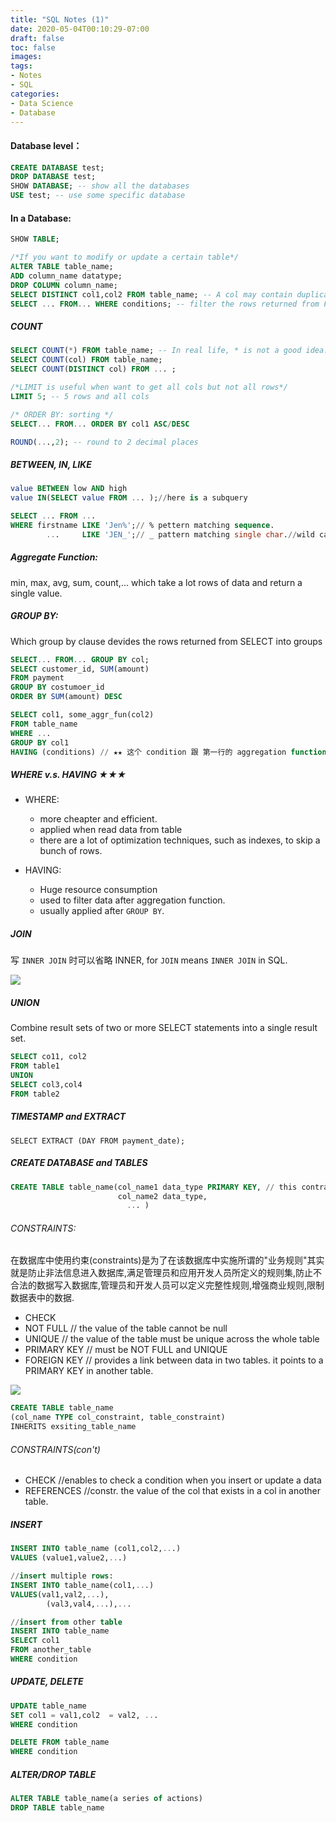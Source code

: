 ```yaml
---
title: "SQL Notes (1)"
date: 2020-05-04T00:10:29-07:00
draft: false
toc: false
images:
tags:
- Notes
- SQL
categories:	
- Data Science
- Database
---
```




#### Database level：

```SQL
CREATE DATABASE test;
DROP DATABASE test;
SHOW DATABASE; -- show all the databases
USE test; -- use some specific database
```

#### In a Database:

```SQL
SHOW TABLE;

/*If you want to modify or update a certain table*/
ALTER TABLE table_name;
ADD column_name datatype;
DROP COLUMN column_name;
SELECT DISTINCT col1,col2 FROM table_name; -- A col may contain duplicate values
SELECT ... FROM... WHERE conditions; -- filter the rows returned from FROM
```

##### COUNT

```SQL
SELECT COUNT(*) FROM table_name; -- In real life, * is not a good idea.
SELECT COUNT(col) FROM table_name;
SELECT COUNT(DISTINCT col) FROM ... ;
```

```SQL
/*LIMIT is useful when want to get all cols but not all rows*/
LIMIT 5; -- 5 rows and all cols

/* ORDER BY: sorting */
SELECT... FROM... ORDER BY col1 ASC/DESC 

ROUND(...,2); -- round to 2 decimal places
```

##### BETWEEN, IN, LIKE

```SQL
value BETWEEN low AND high
value IN(SELECT value FROM ... );//here is a subquery

SELECT ... FROM ... 
WHERE firstname LIKE 'Jen%';// % pettern matching sequence.
		...		LIKE 'JEN_';// _ pattern matching single char.//wild card
```

##### Aggregate Function:

min, max, avg, sum, count,... which take a lot rows of data and return a single value.

##### GROUP BY:

Which group by clause devides the rows returned from SELECT into groups

``` SQL
SELECT... FROM... GROUP BY col;
SELECT customer_id, SUM(amount)
FROM payment
GROUP BY costumoer_id
ORDER BY SUM(amount) DESC

SELECT col1, some_aggr_fun(col2)
FROM table_name
WHERE ...
GROUP BY col1
HAVING (conditions) // ★★ 这个 condition 跟 第一行的 aggregation function 有关 ★★
```

##### WHERE v.s. HAVING ★★★

- WHERE: 
  - more cheapter and efficient. 
  - applied when read data from table 
  - there are a lot of optimization techniques, such as indexes, to skip a bunch of rows.

- HAVING:
  - Huge resource consumption 
  - used to filter data after aggregation function.
  - usually applied after `GROUP BY`.

##### JOIN

写 `INNER JOIN` 时可以省略 INNER, for `JOIN` means `INNER JOIN` in SQL.

![](https://i.stack.imgur.com/VQ5XP.png)

##### UNION

Combine result sets of two or more SELECT statements into a single result set.

```SQL
SELECT co11, col2
FROM table1
UNION
SELECT col3,col4
FROM table2
```

##### TIMESTAMP and EXTRACT

`SELECT EXTRACT (DAY FROM payment_date);`

##### CREATE DATABASE and TABLES

```SQL
CREATE TABLE table_name(col_name1 data_type PRIMARY KEY, // this contraint is combination of NOT FULL and UNIQUE
                        col_name2 data_type,
                          ... )
```

###### CONSTRAINTS:

在数据库中使用约束(constraints)是为了在该数据库中实施所谓的"业务规则"其实就是防止非法信息进入数据库,满足管理员和应用开发人员所定义的规则集,防止不合法的数据写入数据库,管理员和开发人员可以定义完整性规则,增强商业规则,限制数据表中的数据.

- CHECK
- NOT FULL // the value of the table cannot be null
- UNIQUE  // the value of the table must be unique across the whole table
- PRIMARY KEY // must be NOT FULL and UNIQUE
- FOREIGN KEY // provides a link between data in two tables. it points to a PRIMARY KEY in another table.

![](https://i.ytimg.com/vi/Osv7AhGq_Vc/maxresdefault.jpg)

```SQL
CREATE TABLE table_name 
(col_name TYPE col_constraint, table_constraint)
INHERITS exsiting_table_name
```

###### CONSTRAINTS(con't)

- CHECK //enables to check a condition when you insert or update a data
- REFERENCES //constr. the value of the col that exists in a col in another table.



##### INSERT

```SQL
INSERT INTO table_name (col1,col2,...)
VALUES (value1,value2,...)

//insert multiple rows:
INSERT INTO table_name(col1,...)
VALUES(val1,val2,...),
		(val3,val4,...),...

//insert from other table
INSERT INTO table_name
SELECT col1
FROM another_table
WHERE condition
```



##### UPDATE, DELETE

```SQL
UPDATE table_name
SET col1 = val1,col2  = val2, ...
WHERE condition

DELETE FROM table_name
WHERE condition
```

##### ALTER/DROP TABLE

```SQL
ALTER TABLE table_name(a series of actions)
DROP TABLE table_name
```



